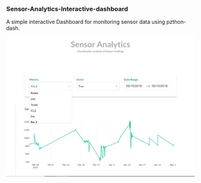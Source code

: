 ### Sensor-Analytics-Interactive-dashboard


A simple interactive Dashboard for monitoring sensor data using pzthon-dash.


![Screenshot](https://github.com/tizbid/Sensor-Analytics-Interactive-dashboard/blob/master/sh.PNG)
